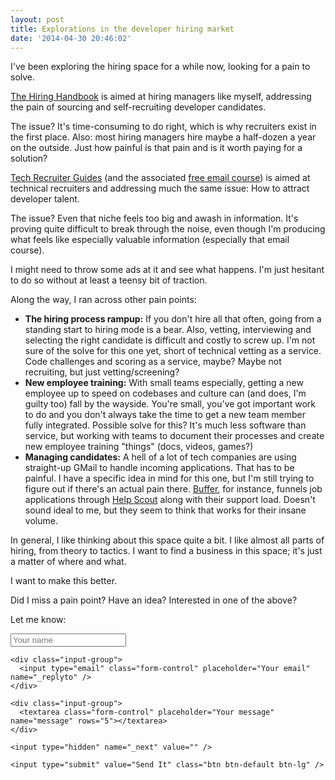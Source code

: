```yaml
---
layout: post
title: Explorations in the developer hiring market
date: '2014-04-30 20:46:02'
---
```


I've been exploring the hiring space for a while now, looking for a pain to solve.

[The Hiring Handbook](http://hiring.chrisvannoy.com) is aimed at hiring managers like myself, addressing the pain of sourcing and self-recruiting developer candidates.

The issue? It's time-consuming to do right, which is why recruiters exist in the first place. Also: most hiring managers hire maybe a half-dozen a year on the outside. Just how painful is that pain and is it worth paying for a solution?

[Tech Recruiter Guides](https://www.techrecruiterguides.com) (and the associated [free email course](https://www.techrecruiterguides.com/rbr-email-course/)) is aimed at technical recruiters and addressing much the same issue: How to attract developer talent.

The issue? Even that niche feels too big and awash in information. It's proving quite difficult to break through the noise, even though I'm producing what feels like especially valuable information (especially that email course).

I might need to throw some ads at it and see what happens. I'm just hesitant to do so without at least a teensy bit of traction.

Along the way, I ran across other pain points:

* **The hiring process rampup:** If you don't hire all that often, going from a standing start to hiring mode is a bear. Also, vetting, interviewing and selecting the right candidate is difficult and costly to screw up. I'm not sure of the solve for this one yet, short of technical vetting as a service. Code challenges and scoring as a service, maybe? Maybe not recruiting, but just vetting/screening?
* **New employee training:** With small teams especially, getting a new employee up to speed on codebases and culture can (and does, I'm guilty too) fall by the wayside. You're small, you've got important work to do and you don't always take the time to get a new team member fully integrated. Possible solve for this? It's much less software than service, but working with teams to document their processes and create new employee training "things" (docs, videos, games?)
* **Managing candidates:** A hell of a lot of tech companies are using straight-up GMail to handle incoming applications. That has to be painful. I have a specific idea in mind for this one, but I'm still trying to figure out if there's an actual pain there. [Buffer](http://bufferapp.com), for instance, funnels job applications through [Help Scout](https://www.helpscout.net/?gclid=CLropO-Hib4CFe87MgodNQ4AWQ) along with their support load. Doesn't sound ideal to me, but they seem to think that works for their insane volume.

In general, I like thinking about this space quite a bit. I like almost all parts of hiring, from theory to tactics. I want to find a business in this space; it's just a matter of where and what.

I want to make this better.

Did I miss a pain point? Have an idea? Interested in one of the above?

Let me know:

<form action="//forms.brace.io/chris@chrisvannoy.com" method="POST">
<div class="input-group">
      <input type="text" class="form-control" name="name" placeholder="Your name" />
    </div>

    <div class="input-group">
      <input type="email" class="form-control" placeholder="Your email" name="_replyto" />
    </div>

    <div class="input-group">
      <textarea class="form-control" placeholder="Your message" name="message" rows="5"></textarea>
    </div>

    <input type="hidden" name="_next" value="" />    

    <input type="submit" value="Send It" class="btn btn-default btn-lg" />

</form>